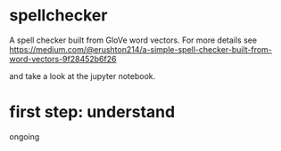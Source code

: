 # spellchecker
A spell checker built from GloVe word vectors. For more details see 
https://medium.com/@erushton214/a-simple-spell-checker-built-from-word-vectors-9f28452b6f26

and take a look at the jupyter notebook.

# first step: understand
ongoing
